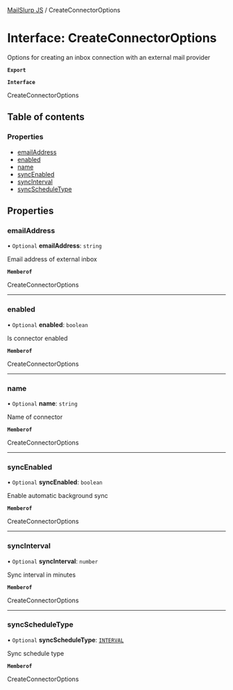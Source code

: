 [MailSlurp JS](../README.md) / CreateConnectorOptions

# Interface: CreateConnectorOptions

Options for creating an inbox connection with an external mail provider

**`Export`**

**`Interface`**

CreateConnectorOptions

## Table of contents

### Properties

- [emailAddress](CreateConnectorOptions.md#emailaddress)
- [enabled](CreateConnectorOptions.md#enabled)
- [name](CreateConnectorOptions.md#name)
- [syncEnabled](CreateConnectorOptions.md#syncenabled)
- [syncInterval](CreateConnectorOptions.md#syncinterval)
- [syncScheduleType](CreateConnectorOptions.md#syncscheduletype)

## Properties

### emailAddress

• `Optional` **emailAddress**: `string`

Email address of external inbox

**`Memberof`**

CreateConnectorOptions

___

### enabled

• `Optional` **enabled**: `boolean`

Is connector enabled

**`Memberof`**

CreateConnectorOptions

___

### name

• `Optional` **name**: `string`

Name of connector

**`Memberof`**

CreateConnectorOptions

___

### syncEnabled

• `Optional` **syncEnabled**: `boolean`

Enable automatic background sync

**`Memberof`**

CreateConnectorOptions

___

### syncInterval

• `Optional` **syncInterval**: `number`

Sync interval in minutes

**`Memberof`**

CreateConnectorOptions

___

### syncScheduleType

• `Optional` **syncScheduleType**: [`INTERVAL`](../enums/CreateConnectorOptionsSyncScheduleTypeEnum.md#interval)

Sync schedule type

**`Memberof`**

CreateConnectorOptions
